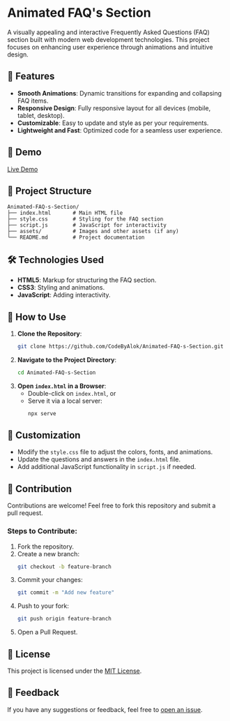 # Animated FAQ's Section

A visually appealing and interactive Frequently Asked Questions (FAQ) section built with modern web development technologies. This project focuses on enhancing user experience through animations and intuitive design.

## 🌟 Features

- **Smooth Animations**: Dynamic transitions for expanding and collapsing FAQ items.
- **Responsive Design**: Fully responsive layout for all devices (mobile, tablet, desktop).
- **Customizable**: Easy to update and style as per your requirements.
- **Lightweight and Fast**: Optimized code for a seamless user experience.

## 🚀 Demo

[Live Demo](https://github.com/CodeByAlok/Animated-FAQ-s-Section/blob/main/assests/demo.png)

## 📁 Project Structure

```plaintext
Animated-FAQ-s-Section/
├── index.html       # Main HTML file
├── style.css        # Styling for the FAQ section
├── script.js        # JavaScript for interactivity
├── assets/          # Images and other assets (if any)
└── README.md        # Project documentation
```

## 🛠️ Technologies Used

- **HTML5**: Markup for structuring the FAQ section.
- **CSS3**: Styling and animations.
- **JavaScript**: Adding interactivity.

## 📖 How to Use

1. **Clone the Repository**:
   ```bash
   git clone https://github.com/CodeByAlok/Animated-FAQ-s-Section.git
   ```
2. **Navigate to the Project Directory**:
   ```bash
   cd Animated-FAQ-s-Section
   ```
3. **Open `index.html` in a Browser**:
   - Double-click on `index.html`, or
   - Serve it via a local server:
     ```bash
     npx serve
     ```

## 🎨 Customization

- Modify the `style.css` file to adjust the colors, fonts, and animations.
- Update the questions and answers in the `index.html` file.
- Add additional JavaScript functionality in `script.js` if needed.

## 🤝 Contribution

Contributions are welcome! Feel free to fork this repository and submit a pull request.

### Steps to Contribute:
1. Fork the repository.
2. Create a new branch:
   ```bash
   git checkout -b feature-branch
   ```
3. Commit your changes:
   ```bash
   git commit -m "Add new feature"
   ```
4. Push to your fork:
   ```bash
   git push origin feature-branch
   ```
5. Open a Pull Request.

## 📜 License

This project is licensed under the [MIT License](LICENSE).

## 💬 Feedback

If you have any suggestions or feedback, feel free to [open an issue](https://github.com/yourusername/Animated-FAQ-s-Section/issues).
